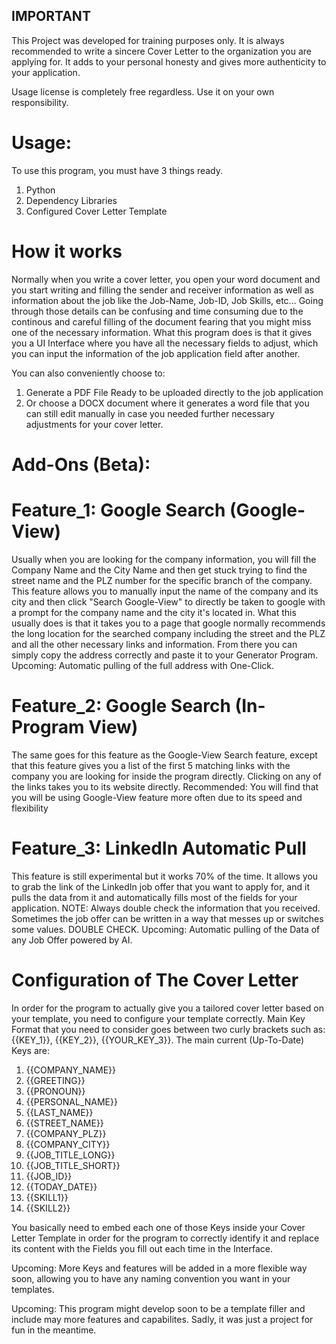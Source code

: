 ## IMPORTANT ##
This Project was developed for training purposes only.
It is always recommended to write a sincere Cover Letter to the organization you are applying for.
It adds to your personal honesty and gives more authenticity to your application.

Usage license is completely free regardless. 
Use it on your own responsibility.

# Usage:
To use this program, you must have 3 things ready.
1. Python
2. Dependency Libraries
3. Configured Cover Letter Template

# How it works
Normally when you write a cover letter, you open your word document and you start writing and filling the sender and receiver information as well as information about the job like the Job-Name, Job-ID, Job Skills, etc...
Going through those details can be confusing and time consuming due to the continous and careful filling of the document fearing that you might miss one of the necessary information. 
What this program does is that it gives you a UI Interface where you have all the necessary fields to adjust, which you can input the information of the job application field after another.

You can also conveniently choose to:
1. Generate a PDF File Ready to be uploaded directly to the job application
2. Or choose a DOCX document where it generates a word file that you can still edit manually in case you needed further necessary adjustments for your cover letter.

# Add-Ons (Beta):
# Feature_1: Google Search (Google-View)
Usually when you are looking for the company information, you will fill the Company Name and the City Name and then get stuck trying to find the street name and the PLZ number for the specific branch of the company.
This feature allows you to manually input the name of the company and its city and then click "Search Google-View" to directly be taken to google with a prompt for the company name and the city it's located in.
What this usually does is that it takes you to a page that google normally recommends the long location for the searched company including the street and the PLZ and all the other necessary links and information.
From there you can simply copy the address correctly and paste it to your Generator Program.
Upcoming: Automatic pulling of the full address with One-Click.

# Feature_2: Google Search (In-Program View)
The same goes for this feature as the Google-View Search feature, except that this feature gives you a list of the first 5 matching links with the company you are looking for inside the program directly.
Clicking on any of the links takes you to its website directly.
Recommended: You will find that you will be using Google-View feature more often due to its speed and flexibility 

# Feature_3: LinkedIn Automatic Pull
This feature is still experimental but it works 70% of the time. It allows you to grab the link of the LinkedIn job offer that you want to apply for, and it pulls the data from it and automatically fills most of the fields for your application.
NOTE: Always double check the information that you received. Sometimes the job offer can be written in a way that messes up or switches some values. DOUBLE CHECK.
Upcoming: Automatic pulling of the Data of any Job Offer powered by AI.

# Configuration of The Cover Letter
In order for the program to actually give you a tailored cover letter based on your template, you need to configure your template correctly.
Main Key Format that you need to consider goes between two curly brackets such as: {{KEY_1}}, {{KEY_2}}, {{YOUR_KEY_3}}.
The main current (Up-To-Date) Keys are:
1. {{COMPANY_NAME}}
2. {{GREETING}}
3. {{PRONOUN}}
4. {{PERSONAL_NAME}}
5. {{LAST_NAME}}
6. {{STREET_NAME}}
7. {{COMPANY_PLZ}}
8. {{COMPANY_CITY}}
9. {{JOB_TITLE_LONG}}
10. {{JOB_TITLE_SHORT}}
11. {{JOB_ID}}
12. {{TODAY_DATE}}
13. {{SKILL1}}
14. {{SKILL2}}

You basically need to embed each one of those Keys inside your Cover Letter Template in order for the program to correctly identify it and replace its content with the Fields you fill out each time in the Interface.

Upcoming: More Keys and features will be added in a more flexible way soon, allowing you to have any naming convention you want in your templates.

Upcoming: This program might develop soon to be a template filler and include may more features and capabilites. Sadly, it was just a project for fun in the meantime.
